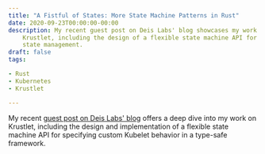 ```yaml
---
title: "A Fistful of States: More State Machine Patterns in Rust"
date: 2020-09-23T00:00:00-00:00
description: My recent guest post on Deis Labs' blog showcases my work on
    Krustlet, including the design of a flexible state machine API for Pod
    state management.
draft: false
tags:

- Rust
- Kubernetes
- Krustlet

---
```


My recent [guest post on Deis Labs' blog](https://deislabs.io/posts/a-fistful-of-states/)
offers a deep dive into my work on Krustlet, including the design and
implementation of a flexible state machine API for specifying custom Kubelet
behavior in a type-safe framework.
